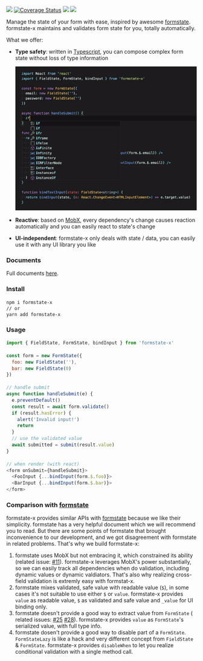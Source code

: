 [![](https://github.com/qiniu/formstate-x/workflows/CI/badge.svg)](https://github.com/qiniu/formstate-x/actions?query=workflow%3ACI+branch%3Amaster)
[![Coverage Status](https://coveralls.io/repos/github/qiniu/formstate-x/badge.svg?branch=master)](https://coveralls.io/github/qiniu/formstate-x?branch=master)
[![](https://github.com/qiniu/formstate-x/workflows/Doc/badge.svg)](https://github.com/qiniu/formstate-x/actions?query=workflow%3ADoc+branch%3Amaster)
[![](https://github.com/qiniu/formstate-x/workflows/Publish/badge.svg)](https://github.com/qiniu/formstate-x/actions?query=workflow%3APublish+branch%3Amaster)

Manage the state of your form with ease, inspired by awesome [formstate](https://github.com/formstate/formstate). formstate-x maintains and validates form state for you, totally automatically.

What we offer:

* **Type safety**: written in [Typescript](https://typescriptlang.org), you can compose complex form state without loss of type information

    ![Demo](../../assets/demo.gif)

* **Reactive**: based on [MobX](https://mobx.js.org), every dependency's change causes reaction automatically and you can easily react to state's change
* **UI-independent**: formstate-x only deals with state / data, you can easily use it with any UI library you like

### Documents 

Full documents [here](https://qiniu.github.io/formstate-x).

### Install

```shell
npm i formstate-x
// or
yarn add formstate-x
```

### Usage

```javascript
import { FieldState, FormState, bindInput } from 'formstate-x'

const form = new FormState({
  foo: new FieldState(''),
  bar: new FieldState(0)
})

// handle submit
async function handleSubmit(e) {
  e.preventDefault()
  const result = await form.validate()
  if (result.hasError) {
    alert('Invalid input!')
    return
  }
  // use the validated value
  await submitted = submit(result.value)
}

// when render (with react)
<form onSubmit={handleSubmit}>
  <FooInput {...bindInput(form.$.foo)}>
  <BarInput {...bindInput(form.$.bar)}>
</form>
```

### Comparison with [formstate](https://github.com/formstate/formstate)

formstate-x provides similar APIs with [formstate](https://github.com/formstate/formstate) because we like their simplicity. formstate has a very helpful document which we will recommend you to read. But there are some points of formstate that brought inconvenience to our development, and we got disagreement with formstate in related problems. That's why we build formstate-x:

1. formstate uses MobX but not embracing it, which constrained its ability (related issue: [#11](https://github.com/formstate/formstate/issues/11)). formstate-x leverages MobX's power substantially, so we can easily track all dependencies when do validation, including dynamic values or dynamic valdiators. That's also why realizing cross-field validation is extremly easy with formstat-x.
2. formstate mixes validated, safe value with readable value (`$`), in some cases it's not suitable to use either `$` or `value`. formstate-x provides `value` as readable value, `$` as validated and safe value and `_value` for UI binding only.
3. formstate doesn't provide a good way to extract value from `FormState` ( related issues: [#25](https://github.com/formstate/formstate/issues/25) [#28](https://github.com/formstate/formstate/issues/28)). formstate-x provides `value` as `FormState`'s serialized value, with full type info.
4. formstate dosen't provide a good way to disable part of a `FormState`. `FormStateLazy` is like a hack and very different concept from `FieldState` & `FormState`. formstate-x provides `disableWhen` to let you realize conditional validation with a single method call.
